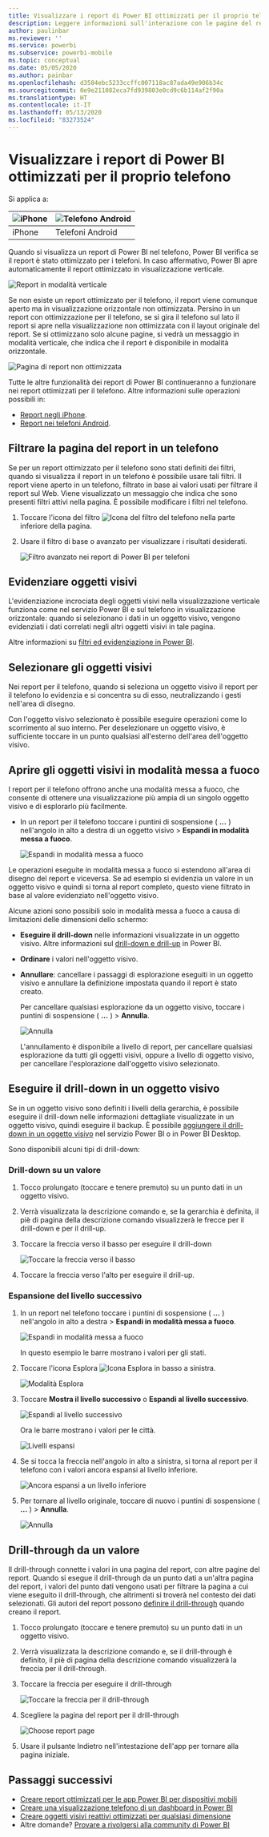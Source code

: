 ```yaml
---
title: Visualizzare i report di Power BI ottimizzati per il proprio telefono
description: Leggere informazioni sull'interazione con le pagine del report ottimizzate per la visualizzazione in app per telefoni di Power BI.
author: paulinbar
ms.reviewer: ''
ms.service: powerbi
ms.subservice: powerbi-mobile
ms.topic: conceptual
ms.date: 05/05/2020
ms.author: painbar
ms.openlocfilehash: d3584ebc5233ccffc007118ac87ada49e906b34c
ms.sourcegitcommit: 0e9e211082eca7fd939803e0cd9c6b114af2f90a
ms.translationtype: HT
ms.contentlocale: it-IT
ms.lasthandoff: 05/13/2020
ms.locfileid: "83273524"
---
```

# <a name="view-power-bi-reports-optimized-for-your-phone"></a>Visualizzare i report di Power BI ottimizzati per il proprio telefono

Si applica a:

| ![iPhone](./media/mobile-apps-view-phone-report/ios-logo-40-px.png) | ![Telefono Android](./media/mobile-apps-view-phone-report/android-logo-40-px.png) |
|:--- |:--- |
| iPhone |Telefoni Android |

Quando si visualizza un report di Power BI nel telefono, Power BI verifica se il report è stato ottimizzato per i telefoni. In caso affermativo, Power BI apre automaticamente il report ottimizzato in visualizzazione verticale.

![Report in modalità verticale](./media/mobile-apps-view-phone-report/07-power-bi-phone-report-portrait.png)

Se non esiste un report ottimizzato per il telefono, il report viene comunque aperto ma in visualizzazione orizzontale non ottimizzata. Persino in un report con ottimizzazione per il telefono, se si gira il telefono sul lato il report si apre nella visualizzazione non ottimizzata con il layout originale del report. Se si ottimizzano solo alcune pagine, si vedrà un messaggio in modalità verticale, che indica che il report è disponibile in modalità orizzontale.

![Pagina di report non ottimizzata](./media/mobile-apps-view-phone-report/06-power-bi-phone-report-page-not-optimized.png)

Tutte le altre funzionalità dei report di Power BI continueranno a funzionare nei report ottimizzati per il telefono. Altre informazioni sulle operazioni possibili in:

* [Report negli iPhone](mobile-reports-in-the-mobile-apps.md). 
* [Report nei telefoni Android](mobile-reports-in-the-mobile-apps.md).

## <a name="filter-the-report-page-on-a-phone"></a>Filtrare la pagina del report in un telefono
Se per un report ottimizzato per il telefono sono stati definiti dei filtri, quando si visualizza il report in un telefono è possibile usare tali filtri. Il report viene aperto in un telefono, filtrato in base ai valori usati per filtrare il report sul Web. Viene visualizzato un messaggio che indica che sono presenti filtri attivi nella pagina. È possibile modificare i filtri nel telefono.

1. Toccare l'icona del filtro ![Icona del filtro del telefono](./media/mobile-apps-view-phone-report/power-bi-phone-filter-icon.png) nella parte inferiore della pagina.

2. Usare il filtro di base o avanzato per visualizzare i risultati desiderati.
   
    ![Filtro avanzato nei report di Power BI per telefoni](./media/mobile-apps-view-phone-report/power-bi-iphone-advanced-filter-toronto.png)

## <a name="cross-highlight-visuals"></a>Evidenziare oggetti visivi
L'evidenziazione incrociata degli oggetti visivi nella visualizzazione verticale funziona come nel servizio Power BI e sul telefono in visualizzazione orizzontale: quando si selezionano i dati in un oggetto visivo, vengono evidenziati i dati correlati negli altri oggetti visivi in tale pagina.

Altre informazioni su [filtri ed evidenziazione in Power BI](../../create-reports/power-bi-reports-filters-and-highlighting.md).

## <a name="select-visuals"></a>Selezionare gli oggetti visivi
Nei report per il telefono, quando si seleziona un oggetto visivo il report per il telefono lo evidenzia e si concentra su di esso, neutralizzando i gesti nell'area di disegno.

Con l'oggetto visivo selezionato è possibile eseguire operazioni come lo scorrimento al suo interno. Per deselezionare un oggetto visivo, è sufficiente toccare in un punto qualsiasi all'esterno dell'area dell'oggetto visivo.

## <a name="open-visuals-in-focus-mode"></a>Aprire gli oggetti visivi in modalità messa a fuoco
I report per il telefono offrono anche una modalità messa a fuoco, che consente di ottenere una visualizzazione più ampia di un singolo oggetto visivo e di esplorarlo più facilmente.

* In un report per il telefono toccare i puntini di sospensione ( **...** ) nell'angolo in alto a destra di un oggetto visivo > **Espandi in modalità messa a fuoco**.
  
    ![Espandi in modalità messa a fuoco](././media/mobile-apps-view-phone-report/power-bi-phone-report-focus-mode.png)

Le operazioni eseguite in modalità messa a fuoco si estendono all'area di disegno del report e viceversa. Se ad esempio si evidenzia un valore in un oggetto visivo e quindi si torna al report completo, questo viene filtrato in base al valore evidenziato nell'oggetto visivo.

Alcune azioni sono possibili solo in modalità messa a fuoco a causa di limitazioni delle dimensioni dello schermo:

* **Eseguire il drill-down** nelle informazioni visualizzate in un oggetto visivo. Altre informazioni sul [drill-down e drill-up](mobile-apps-view-phone-report.md#drill-down-in-a-visual) in Power BI.
* **Ordinare** i valori nell'oggetto visivo.
* **Annullare**: cancellare i passaggi di esplorazione eseguiti in un oggetto visivo e annullare la definizione impostata quando il report è stato creato.
  
    Per cancellare qualsiasi esplorazione da un oggetto visivo, toccare i puntini di sospensione ( **...** ) > **Annulla**.
  
    ![Annulla](././media/mobile-apps-view-phone-report/power-bi-phone-report-revert-levels.png)
  
    L'annullamento è disponibile a livello di report, per cancellare qualsiasi esplorazione da tutti gli oggetti visivi, oppure a livello di oggetto visivo, per cancellare l'esplorazione dall'oggetto visivo selezionato.   

## <a name="drill-down-in-a-visual"></a>Eseguire il drill-down in un oggetto visivo
Se in un oggetto visivo sono definiti i livelli della gerarchia, è possibile eseguire il drill-down nelle informazioni dettagliate visualizzate in un oggetto visivo, quindi eseguire il backup. È possibile [aggiungere il drill-down in un oggetto visivo](../end-user-drill.md) nel servizio Power BI o in Power BI Desktop.

Sono disponibili alcuni tipi di drill-down:

### <a name="drill-down-on-a-value"></a>Drill-down su un valore
1. Tocco prolungato (toccare e tenere premuto) su un punto dati in un oggetto visivo.
2. Verrà visualizzata la descrizione comando e, se la gerarchia è definita, il piè di pagina della descrizione comando visualizzerà le frecce per il drill-down e per il drill-up.
3. Toccare la freccia verso il basso per eseguire il drill-down

    ![Toccare la freccia verso il basso](././media/mobile-apps-view-phone-report/report-drill-down.png)
    
4. Toccare la freccia verso l'alto per eseguire il drill-up.

### <a name="drill-to-next-level"></a>Espansione del livello successivo
1. In un report nel telefono toccare i puntini di sospensione ( **...** ) nell'angolo in alto a destra > **Espandi in modalità messa a fuoco**.
   
    ![Espandi in modalità messa a fuoco](././media/mobile-apps-view-phone-report/power-bi-phone-report-focus-mode.png)
   
    In questo esempio le barre mostrano i valori per gli stati.
2. Toccare l'icona Esplora ![Icona Esplora](./media/mobile-apps-view-phone-report/power-bi-phone-report-explore-icon.png) in basso a sinistra.
   
    ![Modalità Esplora](./media/mobile-apps-view-phone-report/power-bi-phone-report-explore-mode.png)
3. Toccare **Mostra il livello successivo** o **Espandi al livello successivo**.
   
    ![Espandi al livello successivo](./media/mobile-apps-view-phone-report/power-bi-phone-report-expand-levels.png)
   
    Ora le barre mostrano i valori per le città.
   
    ![Livelli espansi](./media/mobile-apps-view-phone-report/power-bi-phone-report-expanded-levels.png)
4. Se si tocca la freccia nell'angolo in alto a sinistra, si torna al report per il telefono con i valori ancora espansi al livello inferiore.
   
    ![Ancora espansi a un livello inferiore](./media/mobile-apps-view-phone-report/power-bi-back-to-phone-report-expanded-levels.png)
5. Per tornare al livello originale, toccare di nuovo i puntini di sospensione ( **...** ) > **Annulla**.
   
    ![Annulla](././media/mobile-apps-view-phone-report/power-bi-phone-report-revert-levels.png)

## <a name="drill-through-from-a-value"></a>Drill-through da un valore
Il drill-through connette i valori in una pagina del report, con altre pagine del report. Quando si esegue il drill-through da un punto dati a un'altra pagina del report, i valori del punto dati vengono usati per filtrare la pagina a cui viene eseguito il drill-through, che altrimenti si troverà nel contesto dei dati selezionati.
Gli autori del report possono [definire il drill-through](https://docs.microsoft.com/power-bi/desktop-drillthrough) quando creano il report.

1. Tocco prolungato (toccare e tenere premuto) su un punto dati in un oggetto visivo.
2. Verrà visualizzata la descrizione comando e, se il drill-through è definito, il piè di pagina della descrizione comando visualizzerà la freccia per il drill-through.
3. Toccare la freccia per eseguire il drill-through

    ![Toccare la freccia per il drill-through](././media/mobile-apps-view-phone-report/report-drill-through1.png)

4. Scegliere la pagina del report per il drill-through

    ![Choose report page](././media/mobile-apps-view-phone-report/report-drill-through2.png)

5. Usare il pulsante Indietro nell'intestazione dell'app per tornare alla pagina iniziale.


## <a name="next-steps"></a>Passaggi successivi
* [Creare report ottimizzati per le app Power BI per dispositivi mobili](../../create-reports/desktop-create-phone-report.md)
* [Creare una visualizzazione telefono di un dashboard in Power BI](../../create-reports/service-create-dashboard-mobile-phone-view.md)
* [Creare oggetti visivi reattivi ottimizzati per qualsiasi dimensione](../../visuals/desktop-create-responsive-visuals.md)
* Altre domande? [Provare a rivolgersi alla community di Power BI](https://community.powerbi.com/)
